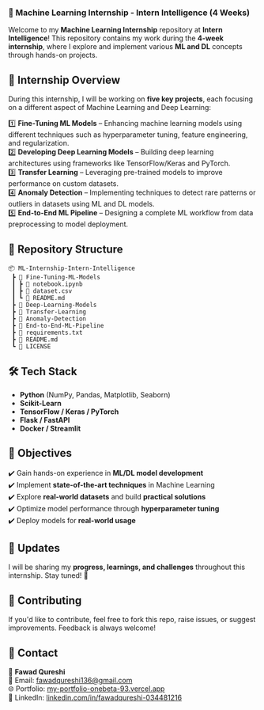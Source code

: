 ### 🧠 Machine Learning Internship - Intern Intelligence (4 Weeks)  

Welcome to my **Machine Learning Internship** repository at **Intern Intelligence**! This repository contains my work during the **4-week internship**, where I explore and implement various **ML and DL** concepts through hands-on projects.  

## 🚀 Internship Overview  

During this internship, I will be working on **five key projects**, each focusing on a different aspect of Machine Learning and Deep Learning:  

1️⃣ **Fine-Tuning ML Models** – Enhancing machine learning models using different techniques such as hyperparameter tuning, feature engineering, and regularization.  
2️⃣ **Developing Deep Learning Models** – Building deep learning architectures using frameworks like TensorFlow/Keras and PyTorch.  
3️⃣ **Transfer Learning** – Leveraging pre-trained models to improve performance on custom datasets.  
4️⃣ **Anomaly Detection** – Implementing techniques to detect rare patterns or outliers in datasets using ML and DL models.  
5️⃣ **End-to-End ML Pipeline** – Designing a complete ML workflow from data preprocessing to model deployment.  

## 📂 Repository Structure  

```plaintext
📦 ML-Internship-Intern-Intelligence  
 ┣ 📂 Fine-Tuning-ML-Models  
 ┃ ┣ 📜 notebook.ipynb  
 ┃ ┣ 📜 dataset.csv  
 ┃ ┗ 📜 README.md  
 ┣ 📂 Deep-Learning-Models  
 ┣ 📂 Transfer-Learning  
 ┣ 📂 Anomaly-Detection  
 ┣ 📂 End-to-End-ML-Pipeline  
 ┣ 📜 requirements.txt  
 ┣ 📜 README.md  
 ┗ 📜 LICENSE  
```

## 🛠️ Tech Stack  

- **Python** (NumPy, Pandas, Matplotlib, Seaborn)  
- **Scikit-Learn**  
- **TensorFlow / Keras / PyTorch**  
- **Flask / FastAPI**  
- **Docker / Streamlit**  

## 📌 Objectives  

✔️ Gain hands-on experience in **ML/DL model development**  
✔️ Implement **state-of-the-art techniques** in Machine Learning  
✔️ Explore **real-world datasets** and build **practical solutions**  
✔️ Optimize model performance through **hyperparameter tuning**  
✔️ Deploy models for **real-world usage**  

## 📢 Updates  

I will be sharing my **progress, learnings, and challenges** throughout this internship. Stay tuned! 🚀  

## 🤝 Contributing  

If you'd like to contribute, feel free to fork this repo, raise issues, or suggest improvements. Feedback is always welcome!  

## 📧 Contact  

📍 **Fawad Qureshi**  
📩 Email: fawadqureshi136@gmail.com  
🌐 Portfolio: [my-portfolio-onebeta-93.vercel.app](https://fawadqureshi.vercel.app/)  
🔗 LinkedIn: [linkedin.com/in/fawadqureshi-034481216](https://www.linkedin.com/in/fawad-qureshi-b684aa346/)  
